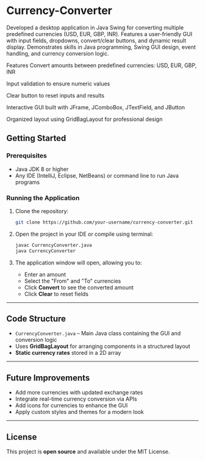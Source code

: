 # Currency-Converter
Developed a desktop application in Java Swing for converting multiple predefined currencies (USD, EUR, GBP, INR). Features a user-friendly GUI with input fields, dropdowns, convert/clear buttons, and dynamic result display. Demonstrates skills in Java programming, Swing GUI design, event handling, and currency conversion logic.


Features
Convert amounts between predefined currencies: USD, EUR, GBP, INR

Input validation to ensure numeric values

Clear button to reset inputs and results

Interactive GUI built with JFrame, JComboBox, JTextField, and JButton

Organized layout using GridBagLayout for professional design

## **Getting Started**

### **Prerequisites**

* Java JDK 8 or higher
* Any IDE (IntelliJ, Eclipse, NetBeans) or command line to run Java programs

### **Running the Application**

1. Clone the repository:

   ```bash
   git clone https://github.com/your-username/currency-converter.git
   ```
2. Open the project in your IDE or compile using terminal:

   ```bash
   javac CurrencyConverter.java
   java CurrencyConverter
   ```
3. The application window will open, allowing you to:

   * Enter an amount
   * Select the "From" and "To" currencies
   * Click **Convert** to see the converted amount
   * Click **Clear** to reset fields

---

## **Code Structure**

* `CurrencyConverter.java` – Main Java class containing the GUI and conversion logic
* Uses **GridBagLayout** for arranging components in a structured layout
* **Static currency rates** stored in a 2D array

---

## **Future Improvements**

* Add more currencies with updated exchange rates
* Integrate real-time currency conversion via APIs
* Add icons for currencies to enhance the GUI
* Apply custom styles and themes for a modern look

---

## **License**

This project is **open source** and available under the MIT License.

